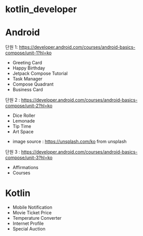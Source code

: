 # kotlin_developer

# Android
단원 1: https://developer.android.com/courses/android-basics-compose/unit-1?hl=ko
* Greeting Card
* Happy Birthday
* Jetpack Compose Tutorial
* Task Manager
* Compose Quadrant
* Business Card

단원 2 : https://developer.android.com/courses/android-basics-compose/unit-2?hl=ko
* Dice Roller
* Lemonade
* Tip Time
* Art Space
 - image source : https://unsplash.com/ko from unsplash

단원 3 : https://developer.android.com/courses/android-basics-compose/unit-3?hl=ko
* Affirmations
* Courses
  
# Kotlin
 * Mobile Notification
 * Movie Ticket Price
 * Temperature Converter
 * Internet Profile
 * Special Auction